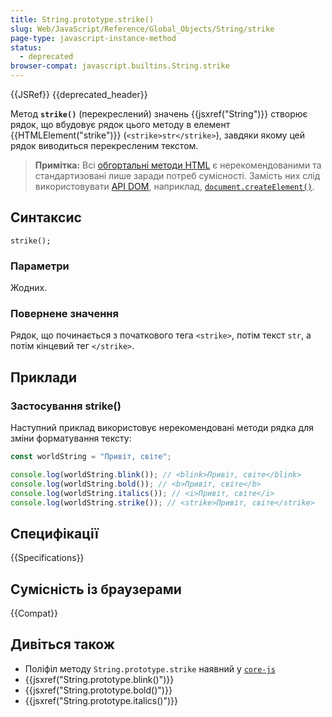 ```yaml
---
title: String.prototype.strike()
slug: Web/JavaScript/Reference/Global_Objects/String/strike
page-type: javascript-instance-method
status:
  - deprecated
browser-compat: javascript.builtins.String.strike
---
```


{{JSRef}} {{deprecated_header}}

Метод **`strike()`** (перекреслений) значень {{jsxref("String")}} створює рядок, що вбудовує рядок цього методу в елемент {{HTMLElement("strike")}} (`<strike>str</strike>`), завдяки якому цей рядок виводиться перекресленим текстом.

> **Примітка:** Всі [обгортальні методи HTML](/uk/docs/Web/JavaScript/Reference/Global_Objects/String#metody-dlia-obhortannia-v-html) є нерекомендованими та стандартизовані лише заради потреб сумісності. Замість них слід використовувати [API DOM](/uk/docs/Web/API/Document_Object_Model), наприклад, [`document.createElement()`](/uk/docs/Web/API/Document/createElement).

## Синтаксис

```js-nolint
strike();
```

### Параметри

Жодних.

### Повернене значення

Рядок, що починається з початкового тега `<strike>`, потім текст `str`, а потім кінцевий тег `</strike>`.

## Приклади

### Застосування strike()

Наступний приклад використовує нерекомендовані методи рядка для зміни форматування тексту:

```js
const worldString = "Привіт, світе";

console.log(worldString.blink()); // <blink>Привіт, світе</blink>
console.log(worldString.bold()); // <b>Привіт, світе</b>
console.log(worldString.italics()); // <i>Привіт, світе</i>
console.log(worldString.strike()); // <strike>Привіт, світе</strike>
```

## Специфікації

{{Specifications}}

## Сумісність із браузерами

{{Compat}}

## Дивіться також

- Поліфіл методу `String.prototype.strike` наявний у [`core-js`](https://github.com/zloirock/core-js#ecmascript-string-and-regexp)
- {{jsxref("String.prototype.blink()")}}
- {{jsxref("String.prototype.bold()")}}
- {{jsxref("String.prototype.italics()")}}
